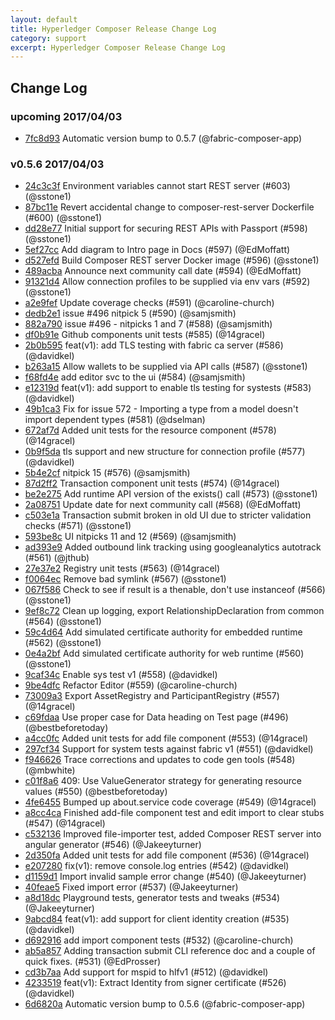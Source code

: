 ```yaml
---
layout: default
title: Hyperledger Composer Release Change Log
category: support
excerpt: Hyperledger Composer Release Change Log
---
```

## Change Log

### upcoming 2017/04/03
- [7fc8d93](https://github.com/hyperledger/composer/commit/7fc8d93684f981cf6d5c8bf23bd812d3726f8020) Automatic version bump to 0.5.7 (@fabric-composer-app)

### v0.5.6 2017/04/03
- [24c3c3f](https://github.com/hyperledger/composer/commit/24c3c3f033e39a54dfba66f9e2349afc45a74f6b) Environment variables cannot start REST server (#603) (@sstone1)
- [87bc11e](https://github.com/hyperledger/composer/commit/87bc11e8d70bf23b7a96e04a042748f4dbd0b9c2) Revert accidental change to composer-rest-server Dockerfile (#600) (@sstone1)
- [dd28e77](https://github.com/hyperledger/composer/commit/dd28e7766fb6a80350942d3cc7510d39b2216ddf) Initial support for securing REST APIs with Passport (#598) (@sstone1)
- [5ef27cc](https://github.com/hyperledger/composer/commit/5ef27cceb48d5fd9b433bca40fbd647665e0068e) Add diagram to Intro page in Docs (#597) (@EdMoffatt)
- [d527efd](https://github.com/hyperledger/composer/commit/d527efd3909bb626961321681cb4e155df91ad85) Build Composer REST server Docker image (#596) (@sstone1)
- [489acba](https://github.com/hyperledger/composer/commit/489acba60e6453303859f8270eb073372b9a379f) Announce next community call date (#594) (@EdMoffatt)
- [91321d4](https://github.com/hyperledger/composer/commit/91321d455d0091d5801770db87fe048816c1a1d1) Allow connection profiles to be supplied via env vars (#592) (@sstone1)
- [a2e9fef](https://github.com/hyperledger/composer/commit/a2e9fef64c3e417925ae368c5eba064224b81db3) Update coverage checks (#591) (@caroline-church)
- [dedb2e1](https://github.com/hyperledger/composer/commit/dedb2e146fd86d55e8ed1fca74051a066f6ff40c) issue #496 nitpick 5  (#590) (@samjsmith)
- [882a790](https://github.com/hyperledger/composer/commit/882a790e79ec55763e64340ea885adb85c4ff975) issue #496 - nitpicks 1 and 7 (#588) (@samjsmith)
- [df0b91e](https://github.com/hyperledger/composer/commit/df0b91e016470b5a2689c78980f4bcd74746b752) Github components unit tests (#585) (@14gracel)
- [2b0b595](https://github.com/hyperledger/composer/commit/2b0b595716e549bf340fd3a060b11443415271fb) feat(v1): add TLS testing with fabric ca server (#586) (@davidkel)
- [b263a15](https://github.com/hyperledger/composer/commit/b263a1579c49444d15d30c9ee09108088109dd35) Allow wallets to be supplied via API calls (#587) (@sstone1)
- [f68fd4e](https://github.com/hyperledger/composer/commit/f68fd4e63a86b8846ca83e529a6dff385fa099a2) add editor svc to the ui (#584) (@samjsmith)
- [e12319d](https://github.com/hyperledger/composer/commit/e12319de0362feadec940125c5e9090189f9d4bb) feat(v1): add support to enable tls testing for systests (#583) (@davidkel)
- [49b1ca3](https://github.com/hyperledger/composer/commit/49b1ca31e5bda13c9703c0a57f457f2db67251a2) Fix for issue 572 - Importing a type from a model doesn't import dependent types (#581) (@dselman)
- [672af7d](https://github.com/hyperledger/composer/commit/672af7d19699afb58034c3dad53315f773522f99) Added unit tests for the resource component (#578) (@14gracel)
- [0b9f5da](https://github.com/hyperledger/composer/commit/0b9f5da662dd1355d5d0123aad11a6ffc242b198) tls support and new structure for connection profile (#577) (@davidkel)
- [5b4e2cf](https://github.com/hyperledger/composer/commit/5b4e2cf1d1b5bdc0cee173f2b6815e99088b058e) nitpick 15 (#576) (@samjsmith)
- [87d2ff2](https://github.com/hyperledger/composer/commit/87d2ff22a8b70ee76a75acd2c9d70bfcc7e7d09c) Transaction component unit tests (#574) (@14gracel)
- [be2e275](https://github.com/hyperledger/composer/commit/be2e27556dbb518534c961a57603cbdc5e96860c) Add runtime API version of the exists() call (#573) (@sstone1)
- [2a08751](https://github.com/hyperledger/composer/commit/2a0875160c236135f9e3426b8f0e3b9b3e8baf07) Update date for next community call (#568) (@EdMoffatt)
- [c503e1a](https://github.com/hyperledger/composer/commit/c503e1a417b52e7fd45c17c82954e654f3e5f47e) Transaction submit broken in old UI due to stricter validation checks (#571) (@sstone1)
- [593be8c](https://github.com/hyperledger/composer/commit/593be8ca6b4684eafbdc1e02c3a1792e5c5143c3) UI nitpicks 11 and 12 (#569) (@samjsmith)
- [ad393e9](https://github.com/hyperledger/composer/commit/ad393e90b2ffe37c573deb157ec083733076c4a6) Added outbound link tracking using googleanalytics autotrack (#561) (@jthub)
- [27e37e2](https://github.com/hyperledger/composer/commit/27e37e2313e894f2f71206d9b9f181eba2775e41) Registry unit tests (#563) (@14gracel)
- [f0064ec](https://github.com/hyperledger/composer/commit/f0064ec753808e3975b70094a0337fb9f19bcb52) Remove bad symlink (#567) (@sstone1)
- [067f586](https://github.com/hyperledger/composer/commit/067f5869f3c3dca1d5f260a898b4de48edbce2a7) Check to see if result is a thenable, don't use instanceof (#566) (@sstone1)
- [9ef8c72](https://github.com/hyperledger/composer/commit/9ef8c720fe1f0306998aded349d1b25c2e0dcb44) Clean up logging, export RelationshipDeclaration from common (#564) (@sstone1)
- [59c4d64](https://github.com/hyperledger/composer/commit/59c4d648af015436462b11505b76f6d28d067d5c) Add simulated certificate authority for embedded runtime (#562) (@sstone1)
- [0e4a2bf](https://github.com/hyperledger/composer/commit/0e4a2bf9d74362a9ce6312b5c038584070e2e273) Add simulated certificate authority for web runtime (#560) (@sstone1)
- [9caf34c](https://github.com/hyperledger/composer/commit/9caf34cfb81f209c6b8486e216013efde606eb12) Enable sys test v1 (#558) (@davidkel)
- [9be4dfc](https://github.com/hyperledger/composer/commit/9be4dfc1026f03efcb5e1da2528b594749cc89e9) Refactor Editor (#559) (@caroline-church)
- [73009a3](https://github.com/hyperledger/composer/commit/73009a330f97065e3cb0a2cf5e754bf00a506f5e) Export AssetRegistry and ParticipantRegistry (#557) (@14gracel)
- [c69fdaa](https://github.com/hyperledger/composer/commit/c69fdaaade014bf2eef36c36cd325352ac5d8beb) Use proper case for Data heading on Test page (#496) (@bestbeforetoday)
- [a4cc0fc](https://github.com/hyperledger/composer/commit/a4cc0fc9b20e315e1537b124d45e3fbc5e3cd9a8) Added unit tests for add file component (#553) (@14gracel)
- [297cf34](https://github.com/hyperledger/composer/commit/297cf34e10cf667d23b8c14a57f3932035321fcc) Support for system tests against fabric v1 (#551) (@davidkel)
- [f946626](https://github.com/hyperledger/composer/commit/f946626925d6d148d62d234643a8422626f4b441) Trace corrections and updates to code gen tools (#548) (@mbwhite)
- [c01f8a6](https://github.com/hyperledger/composer/commit/c01f8a6e61c65fbfdefb484b56d097a61cb34133) 409: Use ValueGenerator strategy for generating resource values (#550) (@bestbeforetoday)
- [4fe6455](https://github.com/hyperledger/composer/commit/4fe6455879bd83f0d5e3c436a8e39bec9729ce36) Bumped up about.service code coverage (#549) (@14gracel)
- [a8cc4ca](https://github.com/hyperledger/composer/commit/a8cc4cab44671c0b871b62d72521123fe64e1d46) Finished add-file component test and edit import to clear stubs (#547) (@14gracel)
- [c532136](https://github.com/hyperledger/composer/commit/c53213655a544079f370124c42bc37cacb5eb8f4) Improved file-importer test, added Composer REST server into angular generator (#546) (@Jakeeyturner)
- [2d350fa](https://github.com/hyperledger/composer/commit/2d350fa09d88bc6b027e52c4f9f378a2082f4d5f) Added unit tests for add file component (#536) (@14gracel)
- [e207280](https://github.com/hyperledger/composer/commit/e207280f716695006748f0b43437b871610b8953) fix(v1): remove console.log entries (#542) (@davidkel)
- [d1159d1](https://github.com/hyperledger/composer/commit/d1159d17d2262a6c357d002a558c090a934a0325) Import invalid sample error change (#540) (@Jakeeyturner)
- [40feae5](https://github.com/hyperledger/composer/commit/40feae5dd803c796debcb9c68fa831760cbc05fa) Fixed import error (#537) (@Jakeeyturner)
- [a8d18dc](https://github.com/hyperledger/composer/commit/a8d18dc91ead332ca4e49f84e5257c1e566cd111) Playground tests, generator tests and tweaks (#534) (@Jakeeyturner)
- [9abcd84](https://github.com/hyperledger/composer/commit/9abcd84b8d40b414ba8baff59a66cc8a16c59834) feat(v1): add support for client identity creation (#535) (@davidkel)
- [d692916](https://github.com/hyperledger/composer/commit/d69291618dcf7adf36d6dbfb789eb5527849c175) add import component tests (#532) (@caroline-church)
- [ab5a857](https://github.com/hyperledger/composer/commit/ab5a857ed9bf4e24845738f95c17e8cf2a5de591) Adding transaction submit CLI reference doc and a couple of quick fixes. (#531) (@EdProsser)
- [cd3b7aa](https://github.com/hyperledger/composer/commit/cd3b7aa4e77142acd964843277353a6f8fae9201) Add support for mspid to hlfv1 (#512) (@davidkel)
- [4233519](https://github.com/hyperledger/composer/commit/4233519dcef42c0e990efc96a75ff70d46aafc99) feat(v1): Extract Identity from signer certificate (#526) (@davidkel)
- [6d6820a](https://github.com/hyperledger/composer/commit/6d6820a848a39fb77991480f7fed72349d29eaae) Automatic version bump to 0.5.6 (@fabric-composer-app)
